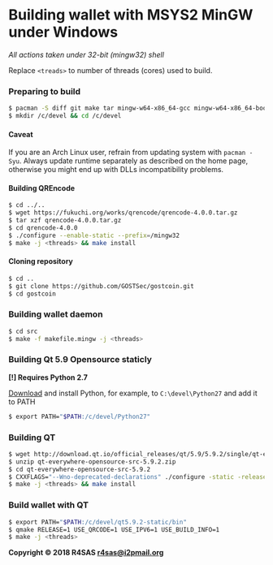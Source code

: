 # Building wallet with MSYS2 MinGW under Windows
*All actions taken under 32-bit (mingw32) shell*

Replace `<treads>` to number of threads (cores) used to build.

### Preparing to build
```bash
$ pacman -S diff git make tar mingw-w64-x86_64-gcc mingw-w64-x86_64-boost mingw-w64-x86_64-libpng mingw-w64-x86_64-openssl mingw-w64-x86_64-zlib mingw-w64-x86_64-db
$ mkdir /c/devel && cd /c/devel
```
#### Caveat
If you are an Arch Linux user, refrain from updating system with `pacman -Syu`.
Always update runtime separately as described on the home page,
otherwise you might end up with DLLs incompatibility problems.
#### Building QREncode
```bash
$ cd ../..
$ wget https://fukuchi.org/works/qrencode/qrencode-4.0.0.tar.gz
$ tar xzf qrencode-4.0.0.tar.gz
$ cd qrencode-4.0.0
$ ./configure --enable-static --prefix=/mingw32
$ make -j <threads> && make install
```
#### Cloning repository
```bash
$ cd ..
$ git clone https://github.com/GOSTSec/gostcoin.git
$ cd gostcoin
```

### Building wallet daemon
```bash
$ cd src
$ make -f makefile.mingw -j <threads>
```

### Building Qt 5.9 Opensource staticly
**[!] Requires Python 2.7**

[Download](https://www.python.org/downloads/release/python-2714/) and install Python, for example, to `C:\devel\Python27` and add it to PATH
```bash
$ export PATH="$PATH:/c/devel/Python27"
```

### Building QT
```bash
$ wget http://download.qt.io/official_releases/qt/5.9/5.9.2/single/qt-everywhere-opensource-src-5.9.2.zip
$ unzip qt-everywhere-opensource-src-5.9.2.zip
$ cd qt-everywhere-opensource-src-5.9.2
$ CXXFLAGS="--Wno-deprecated-declarations" ./configure -static -release -opensource -confirm-license -platform win32-g++ -prefix "C:\devel\qt5.9.2-static" -nomake examples -nomake tests -nomake tools -opengl desktop -no-angle -make libs -qt-zlib -qt-libpng -qt-libjpeg -qt-freetype -qt-pcre -sql-sqlite
$ make -j <threads> && make install
```

### Build wallet with QT
```bash
$ export PATH="$PATH:/c/devel/qt5.9.2-static/bin"
$ qmake RELEASE=1 USE_QRCODE=1 USE_IPV6=1 USE_BUILD_INFO=1
$ make -j <threads>
```

**Copyright © 2018 R4SAS <r4sas@i2pmail.org>**
